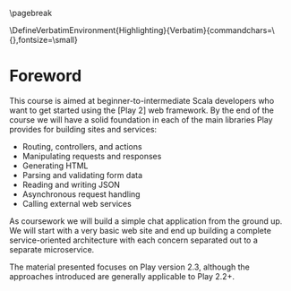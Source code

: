 \pagebreak

\DefineVerbatimEnvironment{Highlighting}{Verbatim}{commandchars=\\\{\},fontsize=\small}

# Foreword

This course is aimed at beginner-to-intermediate Scala developers who want to get started using the [Play 2] web framework. By the end of the course we will have a solid foundation in each of the main libraries Play provides for building sites and services:

 - Routing, controllers, and actions
 - Manipulating requests and responses
 - Generating HTML
 - Parsing and validating form data
 - Reading and writing JSON
 - Asynchronous request handling
 - Calling external web services

As coursework we will build a simple chat application from the ground up. We will start with a very basic web site and end up building a complete service-oriented architecture with each concern separated out to a separate microservice.

The material presented focuses on Play version 2.3, although the approaches introduced are generally applicable to Play 2.2+.
